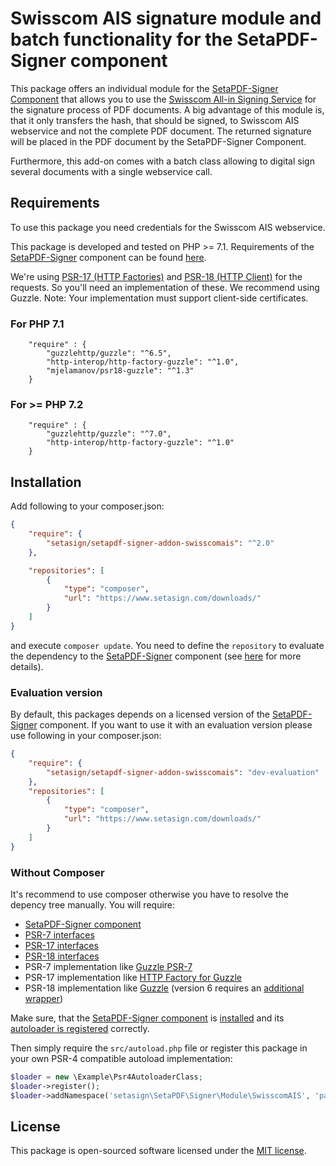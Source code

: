 # Swisscom AIS signature module and batch functionality for the SetaPDF-Signer component

This package offers an individual module for the [SetaPDF-Signer Component](https://www.setasign.com/signer) that allows
you to use the [Swisscom All-in Signing Service](https://trustservices.swisscom.com/signing-service/) 
for the signature process of PDF documents. A big advantage of this module is, that it only transfers the hash, that 
should be signed, to Swisscom AIS webservice and not the complete PDF document. The returned signature will be placed in
the PDF document by the SetaPDF-Signer Component.

Furthermore, this add-on comes with a batch class allowing to digital sign several documents with a single webservice
call.

## Requirements
To use this package you need credentials for the Swisscom AIS webservice.

This package is developed and tested on PHP >= 7.1. Requirements of the [SetaPDF-Signer](https://www.setasign.com/signer)
component can be found [here](https://manuals.setasign.com/setapdf-signer-manual/getting-started/#index-1).

We're using [PSR-17 (HTTP Factories)](https://www.php-fig.org/psr/psr-17/) and [PSR-18 (HTTP Client)](https://www.php-fig.org/psr/psr-18/)
for the requests. So you'll need an implementation of these. We recommend using Guzzle. Note: Your implementation must
support client-side certificates.

### For PHP 7.1
```
    "require" : {
        "guzzlehttp/guzzle": "^6.5",
        "http-interop/http-factory-guzzle": "^1.0",
        "mjelamanov/psr18-guzzle": "^1.3"
    }
```

### For >= PHP 7.2
```
    "require" : {
        "guzzlehttp/guzzle": "^7.0",
        "http-interop/http-factory-guzzle": "^1.0"
    }
```

## Installation
Add following to your composer.json:

```json
{
    "require": {
        "setasign/setapdf-signer-addon-swisscomais": "^2.0"
    },

    "repositories": [
        {
            "type": "composer",
            "url": "https://www.setasign.com/downloads/"
        }
    ]
}
```

and execute `composer update`. You need to define the `repository` to evaluate the dependency to the
[SetaPDF-Signer](https://www.setasign.com/signer) component
(see [here](https://getcomposer.org/doc/faqs/why-can%27t-composer-load-repositories-recursively.md) for more details).

### Evaluation version

By default, this packages depends on a licensed version of the [SetaPDF-Signer](https://www.setasign.com/signer)
component. If you want to use it with an evaluation version please use following in your composer.json:

```json
{
    "require": {
        "setasign/setapdf-signer-addon-swisscomais": "dev-evaluation"
    },
    "repositories": [
        {
            "type": "composer",
            "url": "https://www.setasign.com/downloads/"
        }
    ]
}
```

### Without Composer

It's recommend to use composer otherwise you have to resolve the depency tree manually. You will require:

- [SetaPDF-Signer component](https://www.setasign.com/signer)
- [PSR-7 interfaces](https://github.com/php-fig/http-message)
- [PSR-17 interfaces](https://github.com/php-fig/http-factory)
- [PSR-18 interfaces](https://github.com/php-fig/http-client)
- PSR-7 implementation like [Guzzle PSR-7](https://github.com/guzzle/psr7)
- PSR-17 implementation like [HTTP Factory for Guzzle](https://github.com/http-interop/http-factory-guzzle)
- PSR-18 implementation like [Guzzle](https://github.com/guzzle/guzzle) (version 6 requires an [additional wrapper](https://github.com/mjelamanov/psr18-guzzle))

Make sure, that the [SetaPDF-Signer component](https://www.setasign.com/signer)
is [installed](https://manuals.setasign.com/setapdf-core-manual/installation/#index-2) and
its [autoloader is registered](https://manuals.setasign.com/setapdf-core-manual/getting-started/#index-1) correctly.

Then simply require the `src/autoload.php` file or register this package in your own PSR-4 compatible autoload implementation:

```php
$loader = new \Example\Psr4AutoloaderClass;
$loader->register();
$loader->addNamespace('setasign\SetaPDF\Signer\Module\SwisscomAIS', 'path/to/src/');
```


## License

This package is open-sourced software licensed under the [MIT license](https://opensource.org/licenses/MIT).
